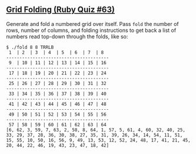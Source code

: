 ## [Grid Folding (Ruby Quiz #63)](http://www.rubyquiz.com/quiz63.html)

Generate and fold a numbered grid over itself. Pass `fold` the number of rows, number of columns, and folding instructions to get back a list of numbers read top-down through the folds, like so:

    $ ./fold 8 8 TRRLB
     1  | 2  | 3  | 4  | 5  | 6  | 7  | 8  
    ---------------------------------------
     9  | 10 | 11 | 12 | 13 | 14 | 15 | 16 
    ---------------------------------------
     17 | 18 | 19 | 20 | 21 | 22 | 23 | 24 
    ---------------------------------------
     25 | 26 | 27 | 28 | 29 | 30 | 31 | 32 
    ---------------------------------------
     33 | 34 | 35 | 36 | 37 | 38 | 39 | 40 
    ---------------------------------------
     41 | 42 | 43 | 44 | 45 | 46 | 47 | 48 
    ---------------------------------------
     49 | 50 | 51 | 52 | 53 | 54 | 55 | 56 
    ---------------------------------------
     57 | 58 | 59 | 60 | 61 | 62 | 63 | 64 
    [6, 62, 3, 59, 7, 63, 2, 58, 8, 64, 1, 57, 5, 61, 4, 60, 32, 40, 25, 33, 29, 37, 28, 36, 30, 38, 27, 35, 31, 39, 26, 34, 14, 54, 11, 51, 15, 55, 10, 50, 16, 56, 9, 49, 13, 53, 12, 52, 24, 48, 17, 41, 21, 45, 20, 44, 22, 46, 19, 43, 23, 47, 18, 42]

